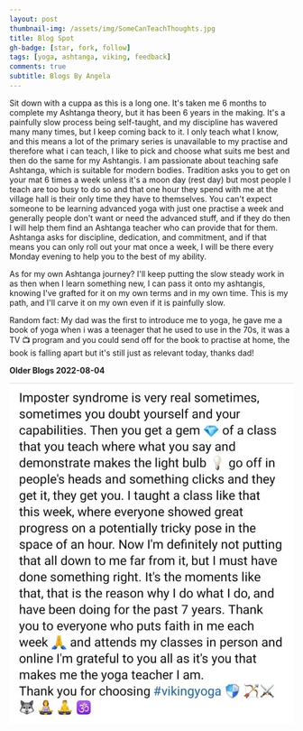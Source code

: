 ```yaml
---
layout: post
thumbnail-img: /assets/img/SomeCanTeachThoughts.jpg
title: Blog Spot
gh-badge: [star, fork, follow]
tags: [yoga, ashtanga, viking, feedback]
comments: true
subtitle: Blogs By Angela
---
```


Sit down with a cuppa as this is a long one. 
It's taken me 6 months to complete my Ashtanga theory, but it has been 6 years in the making. It's a painfully slow process being self-taught, and my discipline has wavered many many times, but I keep coming back to it. 
I only teach what I know, and this means a lot of the primary series is unavailable to my practise and therefore what i can teach, I like to pick and choose what suits me best and then do the same for my Ashtangis. I am passionate about teaching safe Ashtanga, which is suitable for modern bodies. Tradition asks you to get on your mat 6 times a week unless it's a moon day (rest day) but most people I teach are too busy to do so and that one hour they spend with me at the village hall is their only time they have to themselves. You can't expect someone to be learning advanced yoga with just one practise a week and generally people don't want or need the advanced stuff, and if they do then I will help them find an Ashtanga teacher who can provide that for them.
Ashtanga asks for discipline, dedication, and commitment, and if that means you can only roll out your mat once a week, I will be there every Monday evening to help you to the best of my ability. 

As for my own Ashtanga journey? I'll keep putting the slow steady work in as then when I learn something new, I can pass it onto my ashtangis, knowing I've grafted for it on my own terms and in my own time. 
This is my path, and I'll carve it on my own even if it is painfully slow.

Random fact: My dad was the first to introduce me to yoga, he gave me a book of yoga when i was a teenager that he used to use in the 70s, it was a TV 📺 program and you could send off for the book to practise at home, the book is falling apart but it's still just as relevant today, thanks dad!

**Older Blogs 2022-08-04**

<img title="June 2022" alt="" src="/assets/img/SomeCanTeachThoughts.jpg">
